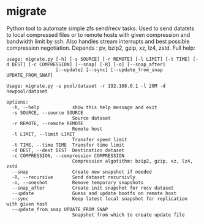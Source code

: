 # migrate
Python tool to automate simple zfs send/recv tasks. Used to send datatets to local compressed files or to remote hosts with given compression and bandwidth limit by ssh. Also handles stream interrupts and best possible compression negotiation. Depends : pv, bzip2, gzip, xz, lz4, zstd. Full help:
```
usage: migrate.py [-h] [-s SOURCE] [-r REMOTE] [-l LIMIT] [-t TIME] [-d DEST] [-c COMPRESSION] [--snap] [-R] [-o] [--snap_after]
                  [--update] [--sync] [--update_from_snap UPDATE_FROM_SNAP]

Usage: migrate.py -s pool/dataset -r 192.168.0.1 -l 20M -d newpool/dataset

options:
  -h, --help            show this help message and exit
  -s SOURCE, --source SOURCE
                        Source dataset
  -r REMOTE, --remote REMOTE
                        Remote host
  -l LIMIT, --limit LIMIT
                        Transfer speed limit
  -t TIME, --time TIME  Transfer time limit
  -d DEST, --dest DEST  Destination dataset
  -c COMPRESSION, --compression COMPRESSION
                        Compression algotithm: bzip2, gzip, xz, lz4, zstd
  --snap                Create new snapshot if needed
  -R, --recursive       Send dataset recursivly
  -o, --oneshot         Remove temporary snapshots
  --snap_after          Create init snapshot for recv dataset
  --update              Guess and update bootfs on remote host
  --sync                Keep latest local snapshot for replication with given host
  --update_from_snap UPDATE_FROM_SNAP
                        Snapshot from which to create update file
```
